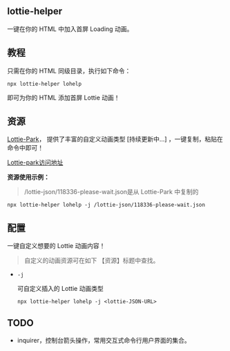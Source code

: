 ## lottie-helper

一键在你的 HTML 中加入首屏 Loading 动画。



## 教程

只需在你的 HTML 同级目录，执行如下命令：

```shell
npx lottie-helper lohelp
```

即可为你的 HTML 添加首屏 Lottie 动画！ 





## 资源

[Lottie-Park](https://callbackhell.xyz/lottie-park/)， 提供了丰富的自定义动画类型 [持续更新中...] ，一键复制，粘贴在命令中即可！

[Lottie-park访问地址](https://callbackhell.xyz/lottie-park/)



**资源使用示例：**

> /lottie-json/118336-please-wait.json是从 Lottie-Park 中复制的<lottie-JSON-URL>

```shell
npx lottie-helper lohelp -j /lottie-json/118336-please-wait.json
```







## 配置

一键自定义想要的 Lottie 动画内容！

> 自定义的动画资源可在如下 【资源】标题中查找。

- `-j`

  可自定义插入的 Lottie 动画类型 

  ```shell
  npx lottie-helper lohelp -j <lottie-JSON-URL>
  ```






## TODO

- inquirer，控制台箭头操作，常用交互式命令行用户界面的集合。

